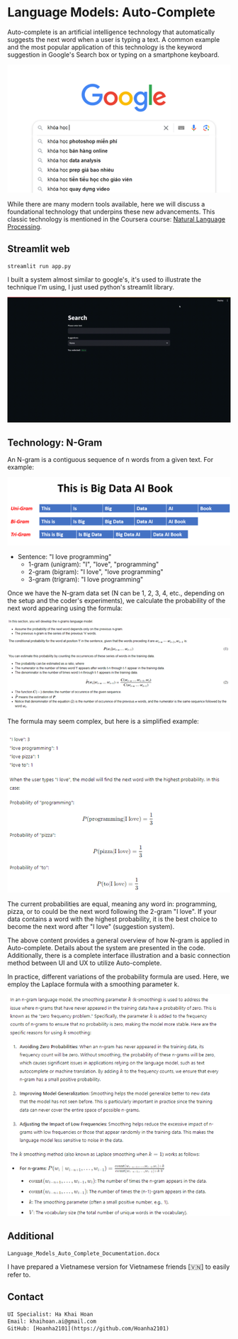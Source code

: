 # Language Models: Auto-Complete

Auto-complete is an artificial intelligence technology that automatically suggests the next word when a user is typing a text. A common example and the most popular application of this technology is the keyword suggestion in Google's Search box or typing on a smartphone keyboard.

<img src="illustration/gg_search.png">

While there are many modern tools available, here we will discuss a foundational technology that underpins these new advancements. This classic technology is mentioned in the Coursera course: [Natural Language Processing](https://www.coursera.org/learn/probabilistic-models-in-nlp?specialization=natural-language-processing).

## Streamlit web
    streamlit run app.py

I built a system almost similar to google's, it's used to illustrate the technique I'm using, I just used python's streamlit library.


<img src="illustration/auto_complete.gif">

## Technology: N-Gram

An N-gram is a contiguous sequence of n words from a given text. For example:

<img src="illustration/n_gram.png">

- Sentence: "I love programming"
  - 1-gram (unigram): "I", "love", "programming"
  - 2-gram (bigram): "I love", "love programming"
  - 3-gram (trigram): "I love programming"

Once we have the N-gram data set (N can be 1, 2, 3, 4, etc., depending on the setup and the coder's experiments), we calculate the probability of the next word appearing using the formula:

<img src="illustration/formula.png">

The formula may seem complex, but here is a simplified example:

<img src="illustration/prob.png">

The current probabilities are equal, meaning any word in: programming, pizza, or to could be the next word following the 2-gram "I love". If your data contains a word with the highest probability, it is the best choice to become the next word after "I love" (suggestion system).

The above content provides a general overview of how N-gram is applied in Auto-complete. Details about the system are presented in the code. Additionally, there is a complete interface illustration and a basic connection method between UI and UX to utilize Auto-complete.

In practice, different variations of the probability formula are used. Here, we employ the Laplace formula with a smoothing parameter k.

<img src="illustration/formula2.png">

## Additional
    Language_Models_Auto_Complete_Documentation.docx

I have prepared a Vietnamese version for Vietnamese friends [🇻🇳] to easily refer to.

## Contact
    UI Specialist: Ha Khai Hoan
    Email: khaihoan.ai@gmail.com
    GitHub: [Hoanha2101](https://github.com/Hoanha2101)